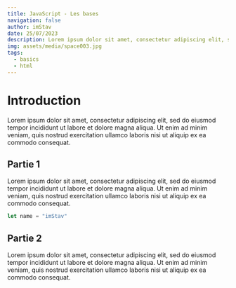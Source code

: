```yaml
---
title: JavaScript - Les bases
navigation: false
author: imStav
date: 25/07/2023
description: Lorem ipsum dolor sit amet, consectetur adipiscing elit, sed do eiusmod tempor incididunt ut labore et dolore magna aliqua
img: assets/media/space003.jpg
tags:
  - basics
  - html
---
```


# Introduction

Lorem ipsum dolor sit amet, consectetur adipiscing elit, sed do eiusmod tempor incididunt ut labore et dolore magna aliqua. Ut enim ad minim veniam, quis nostrud exercitation ullamco laboris nisi ut aliquip ex ea commodo consequat.

## Partie 1

Lorem ipsum dolor sit amet, consectetur adipiscing elit, sed do eiusmod tempor incididunt ut labore et dolore magna aliqua. Ut enim ad minim veniam, quis nostrud exercitation ullamco laboris nisi ut aliquip ex ea commodo consequat.

```js
let name = "imStav"
```

## Partie 2

Lorem ipsum dolor sit amet, consectetur adipiscing elit, sed do eiusmod tempor incididunt ut labore et dolore magna aliqua. Ut enim ad minim veniam, quis nostrud exercitation ullamco laboris nisi ut aliquip ex ea commodo consequat.